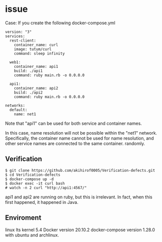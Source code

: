 # issue
Case: If you create the following docker-compose.yml
```
version: "3"
services:
  rest-client:
    container_name: curl
    image: tutum/curl
    command: sleep infinity

  web1:
    container_name: api1
    build: ./api1
    command: ruby main.rb -o 0.0.0.0

  api1:
    container_name: api2
    build: ./api2
    command: ruby main.rb -o 0.0.0.0

networks:
  default:
    name: net1
```
Note that "api1" can be used for both service and container names.

In this case, name resolution will not be possible within the "net1" network.
Specifically, the container name cannot be used for name resolution, and other service names are connected to the same container. randomly.

## Verification
```
$ git clone https://github.com/akihirof0005/Verification-defects.git
$ cd Verification-defects
$ docker-compose up -d
$ docker exec -it curl bash
# watch -n 2 curl "http://api1:4567/"
```
api1 and api2 are running on ruby, but this is irrelevant.
In fact, when this first happened, it happened in Java.

## Enviroment
linux lts kernel 5.4
Docker version 20.10.2
docker-compose version 1.28.0
with ubuntu and archlinux.
